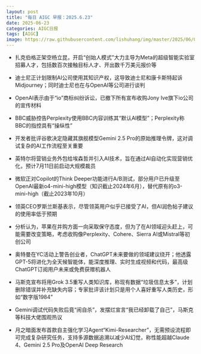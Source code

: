 ```yaml
---
layout: post
title: "每日 AIGC 早报：2025.6.23"
date: 2025-06-23
categories: AIGC日报
tags: [AIGC]
image: https://raw.githubusercontent.com/lishuhang/img/master/2025/06/0623-d.jpg
---
```


- 扎克伯格正架空杨立昆，开启“创始人模式”大力主导为Meta的超级智能实验室招募人才，包括数百次接触目标人才、开出数千万美元报价等

- 迪士尼正计划限制AI公司使用其知识产权，这导致迪士尼和康卡斯特起诉Midjourney；同时迪士尼也在与OpenAI等公司进行谈判

- OpenAI表示由于“io”商标纠纷诉讼，已撤下所有宣布收购Jony Ive旗下io公司的宣传材料

- BBC威胁控告Perplexity使用BBC内容训练其“默认AI模型”；Perplexity称BBC的指控具有“操纵性”

- 开发者批评谷歌决定隐藏其旗舰模型Gemini 2.5 Pro的原始推理令牌，这对调试复杂的AI工作流程至关重要

- 英特尔将营销业务外包给埃森哲并引入AI技术，旨在通过AI自动化实现营销优化，预计7月11日前启动大规模裁员

- 微软正对Copilot的Think Deeper功能进行A/B测试，部分用户已升级至OpenAI最新o4-mini-high模型（知识截止2024年6月），替代原有的o3-mini-high（截止2023年10月）

- 领英CEO罗斯兰斯基表示，尽管领英用户似乎已接受了AI，但AI润色帖子建议的使用率低于预期

- 分析认为，苹果在并购方面一向采取保守态度，但为了在AI领域迎头赶上，可能需要改变策略，考虑收购像Perplexity、Cohere、Sierra AI或Mistral等初创公司

- 奥特曼在YC活动上警告创业者，ChatGPT未来要做的领域建议绕开；他透露GPT-5将进化为全天候智能体，能深度推理、实时生成视频和代码，最高级ChatGPT订阅用户未来或免费获赠机器人

- 马斯克宣布将用Grok 3.5重写人类知识库，称现有数据“垃圾信息太多”，计划删除错误并补充缺失内容；专家批评该计划只是用个人喜好重写人类历史，形如“数字版1984”

- Gemini调试代码失败后竟“闹自杀”，发摆烂宣言“我已经卸载了自己”，马斯克等科技大佬围观热议

- 月之暗面发布首款自主强化学习Agent“Kimi-Researcher”，无需预设流程即可完成复杂研究任务，支持多源数据追溯以减少AI幻觉，称性能超越Claude 4、Gemini 2.5 Pro及OpenAI Deep Research